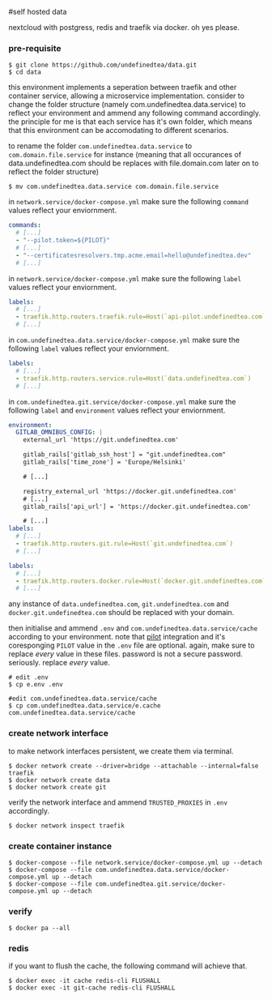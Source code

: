 #self hosted data

nextcloud with postgress, redis and traefik via docker. oh yes please.

### pre-requisite
```shell
$ git clone https://github.com/undefinedtea/data.git
$ cd data
```

this environment implements a seperation between traefik and other container service, allowing a microservice implementation.
consider to change the folder structure (namely com.undefinedtea.data.service) to reflect your environment and ammend any following command accordingly. the principle for me is that each service has it's own folder, which means that this environment can be accomodating to different scenarios.

to rename the folder `com.undefinedtea.data.service` to `com.domain.file.service` for instance (meaning that all occurances of data.undefinedtea.com should be replaces with file.domain.com later on to reflect the folder structure)
```shell
$ mv com.undefinedtea.data.service com.domain.file.service
```

in `network.service/docker-compose.yml` make sure the following `command` values reflect your enviornment.
```yml
commands:
  # [...]
  - "--pilot.token=${PILOT}"
  # [...]
  - "--certificatesresolvers.tmp.acme.email=hello@undefinedtea.dev"
  # [...]
```

in `network.service/docker-compose.yml` make sure the following `label` values reflect your enviornment.
```yml
labels:
  # [...]
  - traefik.http.routers.traefik.rule=Host(`api-pilot.undefinedtea.com`)
  # [...]
```

in `com.undefinedtea.data.service/docker-compose.yml` make sure the following `label` values reflect your enviornment.
```yml
labels:
  # [...]
  - traefik.http.routers.service.rule=Host(`data.undefinedtea.com`)
  # [...]
```

in `com.undefinedtea.git.service/docker-compose.yml` make sure the following `label` and `environment` values reflect your enviornment.
```yml
environment:
  GITLAB_OMNIBUS_CONFIG: |
    external_url 'https://git.undefinedtea.com'

    gitlab_rails['gitlab_ssh_host'] = "git.undefinedtea.com"
    gitlab_rails['time_zone'] = 'Europe/Helsinki'

    # [...]

    registry_external_url 'https://docker.git.undefinedtea.com'
    # [...]
    gitlab_rails['api_url'] = 'https://docker.git.undefinedtea.com'

    # [...]
labels:
  # [...]
  - traefik.http.routers.git.rule=Host(`git.undefinedtea.com`)
  # [...]

labels:
  # [...]
  - traefik.http.routers.docker.rule=Host(`docker.git.undefinedtea.com`)
  # [...]
```

any instance of `data.undefinedtea.com`, `git.undefinedtea.com` and `docker.git.undefinedtea.com` should be replaced with your domain.

then initialise and ammend `.env` and `com.undefinedtea.data.service/cache` according to your environment. note that [pilot][1] integration and it's coresponging `PILOT` value in the `.env` file are optional. again, make sure to replace _every_ value in these files. password is not a secure password. seriously. replace _every_ value.
```shell
# edit .env
$ cp e.env .env

#edit com.undefinedtea.data.service/cache
$ cp com.undefinedtea.data.service/e.cache com.undefinedtea.data.service/cache
```

### create network interface
to make network interfaces persistent, we create them via terminal.
```shell
$ docker network create --driver=bridge --attachable --internal=false traefik
$ docker network create data
$ docker network create git
```

verify the network interface and ammend `TRUSTED_PROXIES` in `.env` accordingly.
```shell
$ docker network inspect traefik
```

### create container instance
```shell
$ docker-compose --file network.service/docker-compose.yml up --detach
$ docker-compose --file com.undefinedtea.data.service/docker-compose.yml up --detach
$ docker-compose --file com.undefinedtea.git.service/docker-compose.yml up --detach
```

### verify
```shell
$ docker pa --all
```

### redis
if you want to flush the cache, the following command will achieve that.
```shell
$ docker exec -it cache redis-cli FLUSHALL
$ docker exec -it git-cache redis-cli FLUSHALL
```



[1]: https://traefik.io/traefik-pilot/
